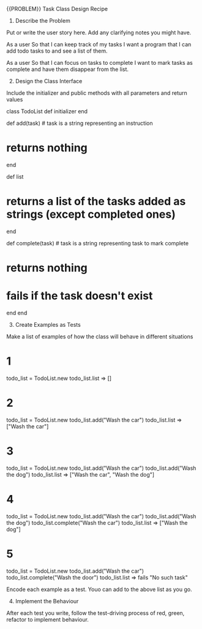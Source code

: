 {{PROBLEM}} Task Class Design Recipe

1. Describe the Problem

Put or write the user story here. Add any clarifying notes you might have.

As a user
So that I can keep track of my tasks
I want a program that I can add todo tasks to and see a list of them.

As a user
So that I can focus on tasks to complete
I want to mark tasks as complete and have them disappear from the list.

2. Design the Class Interface

Include the initializer and public methods with all parameters and return values

class TodoList
def initializer
end

def add(task) # task is a string representing an instruction
# returns nothing
end

def list
  # returns a list of the tasks added as strings (except completed ones)
end

def complete(task) # task is a string representing task to mark complete
# returns nothing
# fails if the task doesn't exist
end
end

3. Create Examples as Tests

Make a list of examples of how the class will behave in different situations

# 1 
todo_list = TodoList.new
todo_list.list => []

# 2
todo_list = TodoList.new
todo_list.add("Wash the car")
todo_list.list => ["Wash the car"]

# 3
todo_list = TodoList.new
todo_list.add("Wash the car")
todo_list.add("Wash the dog")
todo_list.list => ["Wash the car", "Wash the dog"]

# 4
todo_list = TodoList.new
todo_list.add("Wash the car")
todo_list.add("Wash the dog")
todo_list.complete("Wash the car")
todo_list.list => ["Wash the dog"]

# 5

todo_list = TodoList.new
todo_list.add("Wash the car")
todo_list.complete("Wash the door")
todo_list.list => fails "No such task"

Encode each example as a test. Youo can add to the above list as you go.

4. Implement the Behaviour

After each test you write, follow the test-driving process of red, green, refactor to implement behaviour.


